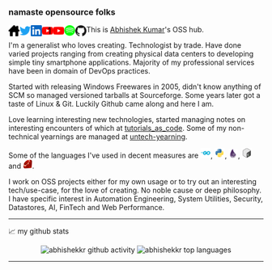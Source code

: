 
### namaste opensource folks

<a href="https://abhishekkr.github.io">
  <img align="left" alt="AbhishekKr's HomePage" width="22px" src="https://raw.githubusercontent.com/abhishekkr/abhishekkr/master/assets/ico/homepage.png" />
</a>
<a href="https://twitter.com/abionic">
  <img align="left" alt="AbhishekKr's Twitter" width="22px" src="https://raw.githubusercontent.com/abhishekkr/abhishekkr/master/assets/ico/twitter.svg" />
</a>
<a href="https://www.linkedin.com/in/abionic/">
  <img align="left" alt="AbhishekKr's LinkedIN" width="22px" src="https://raw.githubusercontent.com/abhishekkr/abhishekkr/master/assets/ico/linkedin.svg" />
</a>
<a href="https://www.youtube.com/user/1ABK/videos">
  <img align="left" alt="Personal Tube" width="22px" src="https://raw.githubusercontent.com/abhishekkr/abhishekkr/master/assets/ico/youtube-1ABK.svg" />
</a>
<a href="https://www.youtube.com/channel/UCrhgJerqHwLG9Rm7UtKAwqg">
  <img align="left" alt="Tech Only Tube" width="22px" src="https://raw.githubusercontent.com/abhishekkr/abhishekkr/master/assets/ico/youtube.svg" />
</a>
<a href="https://open.spotify.com/artist/4mEMwQE1uqLyjUifuFRIPL">
  <img align="left" alt="AbhishekKr's Spotify" width="22px" src="https://raw.githubusercontent.com/abhishekkr/abhishekkr/master/assets/ico/spotify.svg" />
</a>
<a href="https://github.com/abhishekkr/">
  <img align="left" alt="AbhishekKr's Github" width="22px" src="https://raw.githubusercontent.com/abhishekkr/abhishekkr/master/assets/ico/github.svg" />
</a>

This is [Abhishek Kumar](https://abhishekkr.github.io)'s OSS hub.

I'm a generalist who loves creating. Technologist by trade. Have done varied projects ranging from creating physical data centers to developing simple tiny smartphone applications. Majority of my professional services have been in domain of DevOps practices.

Started with releasing Windows Freewares in 2005, didn't know anything of SCM so managed versioned tarballs at Sourceforge. Some years later got a taste of Linux & Git. Luckily Github came along and here I am.

Love learning interesting new technologies, started managing notes on interesting encounters of which at [tutorials\_as\_code](https://github.com/abhishekkr/tutorials_as_code/blob/master/talks-articles/README.md). Some of my non-technical yearnings are managed at [untech-yearning](https://github.com/abhishekkr/untech-yearning).

Some of the languages I've used in decent measures are <a href="https://github.com/abhishekkr?tab=repositories&q=&type=&language=go&sort="><img alt="Go" width="20px" src="https://raw.githubusercontent.com/abhishekkr/abhishekkr/master/assets/ico/dev-golang.svg"/></a>, <a href="https://github.com/abhishekkr?tab=repositories&q=&type=&language=python&sort="><img alt="Python" width="20px" src="https://raw.githubusercontent.com/abhishekkr/abhishekkr/master/assets/ico/dev-python.svg"/></a>, <a href="https://github.com/abhishekkr?tab=repositories&q=&type=&language=elixir&sort="><img alt="Elixir" width="18px" src="https://raw.githubusercontent.com/abhishekkr/abhishekkr/master/assets/ico/dev-elixir.svg"/></a>, <a href="https://github.com/abhishekkr?tab=repositories&q=&type=&language=shell&sort="><img alt="Bash" width="20px" src="https://raw.githubusercontent.com/abhishekkr/abhishekkr/master/assets/ico/dev-bash.svg"/></a> and <a href="https://github.com/abhishekkr?tab=repositories&q=&type=&language=ruby&sort="><img alt="Ruby" width="18px" src="https://raw.githubusercontent.com/abhishekkr/abhishekkr/master/assets/ico/dev-ruby.svg"/></a>.

I work on OSS projects either for my own usage or to try out an interesting tech/use-case, for the love of creating. No noble cause or deep philosophy.
I have specific interest in Automation Engineering, System Utilities, Security, Datastores, AI, FinTech and Web Performance.

---

📈 my github stats

<p align="center">
  <img src="https://github-readme-stats.vercel.app/api?username=abhishekkr&show_icons=true&theme=gotham" alt="abhishekkr github activity" />
  <img src="https://github-readme-stats.vercel.app/api/top-langs/?username=abhishekkr&layout=compact&hide=javascript,html,vim%20script,visual%20basic" alt="abhishekkr top languages" />
</p>

---
